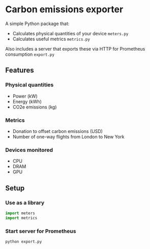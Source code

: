 # Carbon emissions exporter
A simple Python package that:
- Calculates physical quantities of your device `meters.py`
- Calculates useful metrics `metrics.py`

Also includes a server that exports these via HTTP for Prometheus consumption `export.py`

## Features

### Physical quantities
- Power (kW)
- Energy (kWh)
- CO2e emissions (kg)

### Metrics
- Donation to offset carbon emissions (USD)
- Number of one-way flights from London to New York

### Devices monitored
- CPU
- DRAM
- GPU

## Setup

### Use as a library
```python
import meters
import metrics
```
### Start server for Prometheus
```bash
python export.py
```

